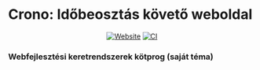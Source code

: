# Crono: Időbeosztás követő weboldal

<div align="center">

  [![Website](https://img.shields.io/badge/Firebase_weboldal-BB46FF)](https://crono-web.firebaseapp.com)
  [![CI](https://github.com/TacticalCamel/crono-web/actions/workflows/firebase-hosting-merge.yml/badge.svg?event=push)](https://github.com/TacticalCamel/crono-web/actions/workflows)
  
</div>

### Webfejlesztési keretrendszerek kötprog (saját téma)
